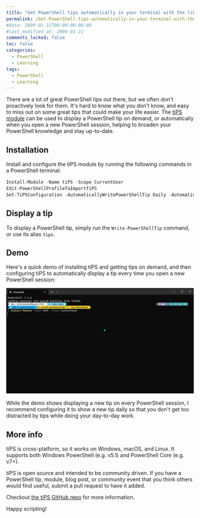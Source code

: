 ```yaml
---
title: "Get PowerShell tips automatically in your terminal with the tiPS module"
permalink: /Get-PowerShell-tips-automatically-in-your-terminal-with-the-tiPS-module/
#date: 2099-01-15T00:00:00-06:00
#last_modified_at: 2099-01-22
comments_locked: false
toc: false
categories:
  - PowerShell
  - Learning
tags:
  - PowerShell
  - Learning
---
```


There are a lot of great PowerShell tips out there, but we often don't proactively look for them.
It's hard to know what you don't know, and easy to miss out on some great tips that could make your life easier.
The [tiPS module](https://www.powershellgallery.com/packages/tiPS) can be used to display a PowerShell tip on demand, or automatically when you open a new PowerShell session, helping to broaden your PowerShell knowledge and stay up-to-date.

## Installation

Install and configure the tiPS module by running the following commands in a PowerShell terminal:

```powershell
Install-Module -Name tiPS -Scope CurrentUser
Edit-PowerShellProfileToImportTiPS
Set-TiPSConfiguration -AutomaticallyWritePowerShellTip Daily -AutomaticallyUpdateModule Weekly
```

## Display a tip

To display a PowerShell tip, simply run the `Write-PowerShellTip` command, or use its alias `tips`.

## Demo

Here's a quick demo of installing tiPS and getting tips on demand, and then configuring tiPS to automatically display a tip every time you open a new PowerShell session:

![tiPS demo](/assets/Posts/2023-09-15-Get-PowerShell-tips-automatically-in-your-terminal-with-the-tiPS-module/InstallAndConfigureTiPSModule.gif)

While the demo shows displaying a new tip on every PowerShell session, I recommend configuring it to show a new tip daily so that you don't get too distracted by tips while doing your day-to-day work.

## More info

tiPS is cross-platform, so it works on Windows, macOS, and Linux.
It supports both Windows PowerShell (e.g. v5.1) and PowerShell Core (e.g. v7+).

tiPS is open source and intended to be community driven.
If you have a PowerShell tip, module, blog post, or community event that you think others would find useful, submit a pull request to have it added.

Checkout [the tiPS GitHub repo](https://github.com/deadlydog/PowerShell.tiPS) for more information.

Happy scripting!
